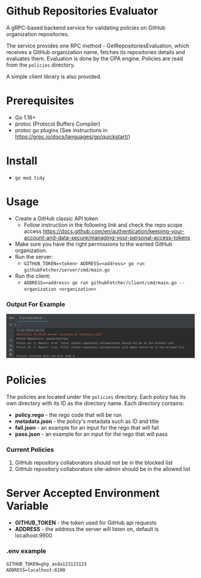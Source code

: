 # Github Repositories Evaluator

A gRPC-based backend service for validating policies on GitHub organization repositories.

The service provides one RPC method - GetRepositoriesEvaluation, which receives a GitHub organization name, fetches its repositories details and evaluates them.
Evaluation is done by the OPA engine. Policies are read from the `policies` directory.

A simple client library is also provided.

# Prerequisites
* Go 1.18+ 
* protoc (Protocol Buffers Compiler)
* protoc go plugins (See instructions in https://grpc.io/docs/languages/go/quickstart/)

# Install
* `go mod tidy`

# Usage
* Create a GitHub classic API token 
  * Follow instruction in the following link and check the repo scope access https://docs.github.com/en/authentication/keeping-your-account-and-data-secure/managing-your-personal-access-tokens
* Make sure you have the right permissions to the wanted GitHub organization.
* Run the server:
  * `GITHUB_TOKEN=<token> ADDRESS=<address> go run githubFetcher/server/cmd/main.go`
* Run the client:
  * `ADDRESS=<address> go run githubFetcher/client/cmd/main.go --organization <organization>`

### Output For Example
![Test output](docs/outputExample.png)

# Policies
The policies are located under the `policies` directory.
Each policy has its own directory with its ID as the directory name.
Each directory contains:
- **policy.rego** - the rego code that will be run
- **metadata.json** - the policy's metadata such as ID and title
- **fail.json** - an example for an input for the rego that will fail
- **pass.json** - an example for an input for the rego that will pass
### Current Policies
1. GitHub repository collaborators should not be in the blocked list
2. GitHub repository collaborators site-admin should be in the allowed list

# Server Accepted Environment Variable
* **GITHUB_TOKEN** - the token used for GitHub api requests
* **ADDRESS** - the address the server will listen on, default is localhost:9900

### .env example
```
GITHUB_TOKEN=ghp_asda123123123
ADDRESS=localhost:8200
```
